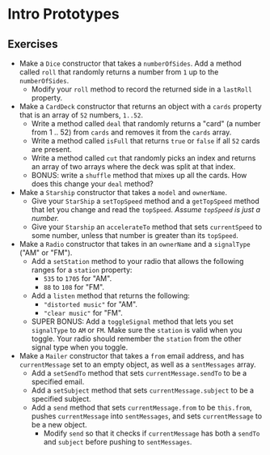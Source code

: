 # Intro Prototypes
## Exercises

* Make a `Dice` constructor that takes a `numberOfSides`. Add a method called `roll` that randomly returns a number from `1` up to the `numberOfSides`.
  * Modify your `roll` method to record the returned side in a `lastRoll` property.
* Make a `CardDeck` constructor that returns an object with a `cards` property that is an array of `52` numbers, `1..52`.
	* Write a method called `deal`  that randomly returns a "card" (a number from 1 .. 52) from `cards` and removes it from the `cards` array.
	* Write a method called `isFull` that returns `true` or `false` if all `52` cards are present.
	* Write a method called `cut` that randomly picks an index and returns an array of two arrays where the deck was split at that index.
	* BONUS: write a `shuffle` method that mixes up all the cards. How does this change your `deal` method?
* Make a `Starship` constructor that takes a `model` and `ownerName`. 
  * Give your `StarShip` a `setTopSpeed` method and a `getTopSpeed` method that let you change and read the `topSpeed`. *Assume `topSpeed` is just a number.*
  * Give your `Starship` an `accelerateTo` method that sets `currentSpeed` to some number, unless that number is greater than its `topSpeed`.
* Make a `Radio` constructor that takes in an `ownerName` and a `signalType` ("AM" or "FM"). 
  * Add a `setStation` method to your radio that allows the following ranges for a `station` property:
    * `535` to `1705` for "AM".
    * `88` to `108` for "FM".
  * Add a `listen` method that returns the following:
    * `"distorted music"` for "AM".
    * `"clear music"` for "FM".
  * SUPER BONUS: Add a `toggleSignal` method that lets you set `signalType` to `AM` or `FM`. Make sure the `station` is valid when you toggle. Your radio should remember the `station` from the other signal type when you toggle.
* Make a `Mailer` constructor that takes a `from` email address, and has `currentMessage` set to an empty object, as well as a `sentMessages` array.
  * Add a `setSendTo` method that sets `currentMessage.sendTo` to be a specified email.
  * Add a `setSubject` method that sets `currentMessage.subject` to be a specified subject.
  * Add a `send` method that sets `currentMessage.from` to be `this.from`, pushes `currentMessage` into `sentMessages`, and sets `currentMessage` to be a new object.
    * Modify `send` so that it checks if `currentMessage` has both a `sendTo` and `subject` before pushing to `sentMessages`.
